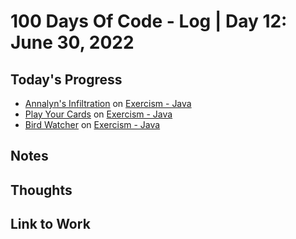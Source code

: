 # 100 Days Of Code - Log | Day 12: June 30, 2022

## Today's Progress

* [Annalyn's Infiltration][3] on [Exercism - Java][2]
* [Play Your Cards][4] on [Exercism - Java][2]
* [Bird Watcher][5] on [Exercism - Java][2]

## Notes

## Thoughts

## Link to Work

  [1]: https://exercism.org/profiles/sampada-dubey
  [2]: https://exercism.org/tracks/java/exercises
  [3]: https://exercism.org/tracks/java/exercises/annalyns-infiltration
  [4]: https://exercism.org/tracks/java/exercises/blackjack
  [5]: https://exercism.org/tracks/java/exercises/bird-watcher

